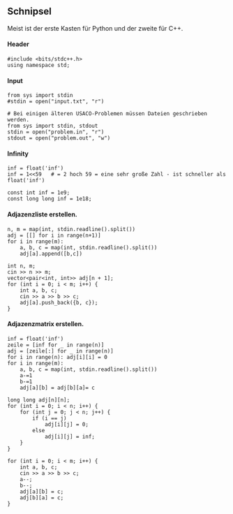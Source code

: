 ## Schnipsel

Meist ist der erste Kasten für Python und der zweite für C++.

#### Header 
```
#include <bits/stdc++.h>
using namespace std;
```

#### Input
```
from sys import stdin
#stdin = open("input.txt", "r")     
```

```
# Bei einigen älteren USACO-Problemen müssen Dateien geschrieben werden.
from sys import stdin, stdout
stdin = open("problem.in", "r")
stdout = open("problem.out", "w")
```
 



#### Infinity
```
inf = float('inf')
inf = 1<<59   # = 2 hoch 59 = eine sehr große Zahl - ist schneller als float('inf')
```

``` 
const int inf = 1e9;
const long long inf = 1e18;
```

#### Adjazenzliste erstellen.
```
n, m = map(int, stdin.readline().split())      
adj = [[] for i in range(n+1)]
for i in range(m):
    a, b, c = map(int, stdin.readline().split())  
    adj[a].append([b,c])
```

```
int n, m;
cin >> n >> m;
vector<pair<int, int>> adj[n + 1];
for (int i = 0; i < m; i++) {
    int a, b, c;
    cin >> a >> b >> c;
    adj[a].push_back({b, c});
}
```

#### Adjazenzmatrix erstellen.
```
inf = float('inf')
zeile = [inf for _ in range(n)]
adj = [zeile[:] for _ in range(n)]
for i in range(n): adj[i][i] = 0
for i in range(m):
    a, b, c = map(int, stdin.readline().split())
    a-=1
    b-=1
    adj[a][b] = adj[b][a]= c
```

```
long long adj[n][n];
for (int i = 0; i < n; i++) {
    for (int j = 0; j < n; j++) {
        if (i == j)
            adj[i][j] = 0;
        else
            adj[i][j] = inf;
    }
}

for (int i = 0; i < m; i++) {
    int a, b, c;
    cin >> a >> b >> c;
    a--;
    b--;
    adj[a][b] = c;
    adj[b][a] = c;
}
```

